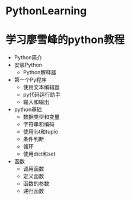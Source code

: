 # PythonLearning
学习廖雪峰的python教程<br/>
==
* Python简介<br/>
* 安装Python<br/>
   * Python解释器<br/>
* 第一个Py程序<br/>
   * 使用文本编辑器<br/>
   * py代码运行助手<br/>
   * 输入和输出<br/>
* python基础<br/>
   * 数据类型和变量<br/>
   * 字符串和编码<br/>
   * 使用list和tupie<br/>
   * 条件判断<br/>
   * 循环<br/>
   * 使用dict和set<br/>
* 函数<br/>
   * 调用函数<br/>
   * 定义函数<br/>
   * 函数的参数<br/>
   * 递归函数<br/>

